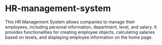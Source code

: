 # HR-management-system
This HR Management System allows companies to manage their employees, including personal information, department, level, and salary. It provides functionalities for creating employee objects, calculating salaries based on levels, and displaying employee information on the home page.